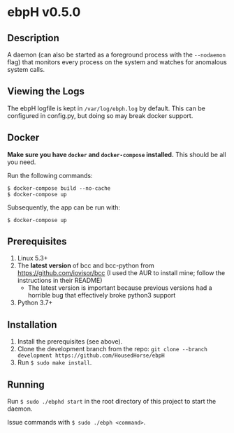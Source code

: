 # ebpH v0.5.0

## Description

A daemon (can also be started as a foreground process with the `--nodaemon` flag) that monitors every process on the system
and watches for anomalous system calls.

## Viewing the Logs

The ebpH logfile is kept in `/var/log/ebph.log` by default. This can be configured in config.py, but doing so may break docker support.

## Docker

**Make sure you have `docker` and `docker-compose` installed.** This should be all you need.

Run the following commands:

```
$ docker-compose build --no-cache
$ docker-compose up
```

Subsequently, the app can be run with:

```
$ docker-compose up
```

## Prerequisites

1. Linux 5.3+
1. The **latest version** of bcc and bcc-python from https://github.com/iovisor/bcc (I used the AUR to install mine; follow the instructions in their README)
    - The latest version is important because previous versions had a horrible bug that effectively broke python3 support
1. Python 3.7+

## Installation

1. Install the prerequisites (see above).
1. Clone the development branch from the repo: `git clone --branch development https://github.com/HousedHorse/ebpH`
1. Run `$ sudo make install`.

## Running

Run `$ sudo ./ebphd start` in the root directory of this project to start the daemon.

Issue commands with `$ sudo ./ebph <command>`.
